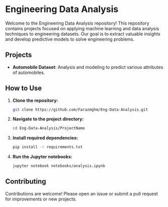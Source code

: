 # Engineering Data Analysis

Welcome to the Engineering Data Analysis repository! This repository contains projects focused on applying machine learning and data analysis techniques to engineering datasets. Our goal is to extract valuable insights and develop predictive models to solve engineering problems.

## Projects

- **Automobile Dataset**: Analysis and modeling to predict various attributes of automobiles.

## How to Use

1. **Clone the repository:**
   ```bash
   git clone https://github.com/Farazmghm/Eng-Data-Analysis.git
   ```
2. **Navigate to the project directory:**
   ```bash
   cd Eng-Data-Analysis/ProjectName
   ```
3. **Install required dependencies:**
   ```bash
   pip install -r requirements.txt
   ```
4. **Run the Jupyter notebooks:**
   ```bash
   jupyter notebook notebooks/analysis.ipynb
   ```

## Contributing

Contributions are welcome! Please open an issue or submit a pull request for improvements or new projects.

